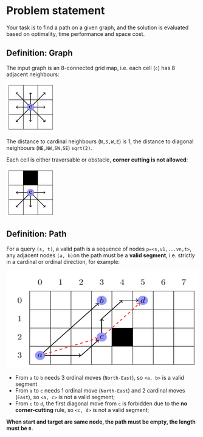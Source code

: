 # Problem statement
Your task is to find a path on a given graph, and the solution is evaluated based on optimality, time performance and space cost.

## Definition: Graph
The input graph is an 8-connected grid map, i.e. each cell (`c`) has 8 adjacent neighbours:

<img src="./figs/neigb-1.png" width="128" height="128">

The distance to cardinal neighbours (`N,S,W,E`) is 1, the distance to diagonal neighbours (`NE,NW,SW,SE`) `sqrt(2)`.

Each cell is either traversable or obstacle, **corner cutting is not allowed**:

<img src="./figs/cornercut-1.png" width="128" height="128">

## Definition: Path

For a query `(s, t)`, a valid path is a sequence of nodes `p=<s,v1,...vn,t>`, any adjacent nodes `(a, b)`on the path must be a **valid segment**, i.e. strictly in a cardinal or ordinal direction, for example:

<img src="./figs/exp-1.png" width="512" height="256">

* From `a` to `b` needs 3 ordinal moves (`North-East`), so `<a, b>` is a valid segment
* From `a` to `c` needs 1 ordinal move (`North-East`) and 2 cardinal moves (`East`), so `<a, c>` is not a valid segment;
* From `c` to `d`, the first diagonal move from `c` is forbidden due to the **no corner-cutting** rule, so `<c, d>` is not a valid segment;

**When start and target are same node, the path must be empty, the length must be `0`.**
